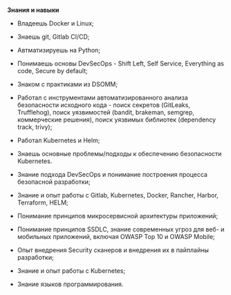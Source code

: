 **Знания и навыки**

- Владеешь Docker и Linux;
- Знаешь git, Gitlab CI/CD;
- Автматизируешь на Python;
- Понимаешь основы DevSecOps - Shift Left, Self Service, Everything as code, Secure by default;
- Знаком с практиками из DSOMM;
- Работал с инструментами автоматизированного анализа безопасности исходного кода - поиск секретов (GitLeaks, Trufflehog), поиск уязвимостей (bandit, brakeman, semgrep, коммерческие решения), поиск уязвимых библиотек (dependency track, trivy);
- Работал Kubernetes и Helm;
- Знаешь основные проблемы/подходы к обеспечению безопасности Kubernetes.

- Знание подхода DevSecOps и понимание построения процесса безопасной разработки;
- Знание и опыт работы с Gitlab, Kubernetes, Docker, Rancher, Harbor, Terraform, HELM;
- Понимание принципов микросервисной архитектуры приложений;
- Понимание принципов SSDLC, знание современных угроз для веб- и мобильных приложений, включая OWASP Top 10 и OWASP Mobile;
- Опыт внедрения Security сканеров и внедрения их в пайплайны разработки; 

- Знание и опыт работы с Kubernetes;
- Знание языков программирования.
